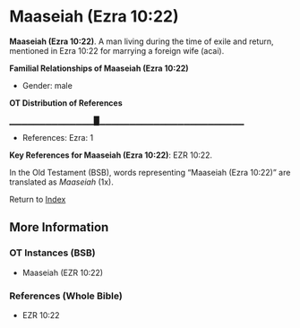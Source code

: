 # Maaseiah (Ezra 10:22)
**Maaseiah (Ezra 10:22)**. 
A man living during the time of exile and return, mentioned in Ezra 10:22 for marrying a foreign wife (acai). 




**Familial Relationships of Maaseiah (Ezra 10:22)**


* Gender: male


**OT Distribution of References**

▁▁▁▁▁▁▁▁▁▁▁▁▁▁█▁▁▁▁▁▁▁▁▁▁▁▁▁▁▁▁▁▁▁▁▁▁▁▁
* References: Ezra: 1



**Key References for Maaseiah (Ezra 10:22)**: 
EZR 10:22. 


In the Old Testament (BSB), words representing “Maaseiah (Ezra 10:22)” are translated as 
*Maaseiah* (1x). 




Return to [Index](00-Index.md)

## More Information

### OT Instances (BSB)

* Maaseiah (EZR 10:22)



### References (Whole Bible)

* EZR 10:22



